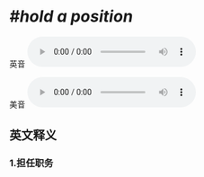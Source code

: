 # ***\#hold a position*** 
英音
<audio src="./media/hold a position1_AAC.aac" controls="controls"></audio>

美音
<audio src="./media/hold a position2_AAC.aac" controls="controls"></audio>



  

英文释义
---
### 1.**担任职务**  



